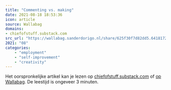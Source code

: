 ```yaml
---
title: "Commenting vs. making"
date: 2021-08-18 18:53:36
icon: article
source: Wallabag
domains:
- chiefofstuff.substack.com
src_url: "https://wallabag.sanderdorigo.nl/share/625f30f7d82dd5.64181726"
2021: "08"
categories:
    - "employment"
    - "self-improvement"
    - "creativity"
---
```

Het oorspronkelijke artikel kan je lezen op [chiefofstuff.substack.com](https://chiefofstuff.substack.com/p/commenting-vs-making) of [op Wallabag](https://wallabag.sanderdorigo.nl/share/625f30f7d82dd5.64181726). De leestijd is ongeveer 3 minuten.
